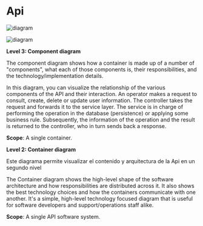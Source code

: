 # Api

![diagram](https://www.plantuml.com/plantuml/svg/0/hLPTQniv57qt-3-eGw4Eh3EKRbyAWRgsDmqaSOYTbZu5pUZQLgAHff8c9Ypxt_TA6erdF4wRXSrBDD8vzzplvBEnLDkg4AGoeCUvAaebGThXm78hWDpXBPagQRKIfFNwXijSL0p8rjhIV4fJJNUd6swtLUOCvSX0t2aoqb9GwHJ6nZB1itJwv_Z6NTrTNQO5DHOqNjrFe-tJ4h730KemM7C9P3R_TZ5TN2zV8MMhaZBzOI_9yNMyHiJOb9fRC56HmPDxCtkPlnRNgydt-N9nDVzVbVmTtO5H1Om_jZ8NuqeVw1Eje-u_bihOZGRpKnn2MWwdpZtJPEvoycDnjxh_Vh7wUdyvFvzVpqOdxlu6GKgEL0cQMgN_8CcYFf9fPImwg1Eyd13pZAuN90B93dFW6uHmkLQwe9OhUOhOjo7OiyGxa7WLroqKCwhllwXACggVH_bxP_RcejjEax8KFFUsd2d1vUDP4bCVqlwx1afEoD_30S6Vfdz6pfLQGe0BiYqgGeYtO6ptwYq3a-kpP2A4sXaolRsRrV6ZUpwolieID7OHH8dwqzdV7wFTBvN1d1X3T2N042ePCG7qWl5RmD9ppFvpjB-_2I6qlgAAnw7NXcC1PGv4xr4z5QkKC6XfvNudhKEqTWvOHIg81_RvsF5hla7Ur1-IvbJ5hFLD6R2MoyqHQuLYuDsvyeSadiXSuYhYqBRchvxHBr8FRpjabzg2IbvMWbe8RSkefNr9PfKJdAqMJcs66BBIL9erCXRP0-JsgARAN7__1nspevkDRyLbE2NrECnKNXM8Q6QWrbfkrOuu04XMAYujOHqaAlpJ6RLPDc9P7KD63OG64HwDMR-fbmY9xsIPRw6WlbMnEV35RaC8xx13OOEv33Li3xoFM8FL79wGmMrd0-mNLLW3mm4wqDerlR6yeezenKMPKo7G0nM8ZdO8Rgqi75rCAuQ0bN0mHpf6QVefru3rIR7pqgfahbJWI_aIiUwAFeq53uznkjj0my_ABHZJR85EO0smbn8TO-imZ_8wwo4AjiRW1UghiX9u4ThpSWCsWXkHDdYVYDyXEq4SWWCyLEEe3wuUBMIzpev2RRtPJdhGhhCjN2sV_IBTVjhn-u5bURipsc0_bcuBkx8U4W8bxj6cDiwJ_72JddJ1-vto6dJTqw-1nhyABs67Wy-ubVn_6ly2)

![diagram](https://www.plantuml.com/plantuml/svg/0/hLJ1Rjf04BqZyGzRgrA9Md1Hsqibf12W3L62KGoDUaABTu1DrxlEpXWKLVttpXfCIAkgFTG7Z6RUlZVpziddID9JcHjH8lXsvYn9RS4t6wJ9W9XpLGouwfsfteVk2sqpKoeG6w82FyQnbxlEMjEcN0QYm0EMEfdBuy986nJQIChePJnutvw6qlpcEiub4dWkBOxSdOAnpGPBA5XnGGn7NyQ3P9B-WnILXLJ-tPEavcvxnOWs5buJOAseO1jw-2JpAPdC-dUZDBaP_LUbgYPtW2w7zeSJv-gzudkvbOUjVsyM3cdj0H_Chv2JWUCm7XwTk-v_JUQpnTruThcu7dqUJOQjir2VCiZPbYl0ItB-ZOYImrynA95uG1zniI_maKVFHGqKE_QW2eZGTkLyBaaxss7io_solQWQ8AfKqkhmuiALLad_sCgwWNCwVfwbVb4OdLL4WSTe-wqNrRxlFVzRUg8pyRtP4FmSmzEIXMQrbAUoQt7X7B6G3ai5auEG0inyB-eRutOe1hVpuM5D7WG3WEGQUz6sstdxcd-wOQSVOQsZnd3PKajc74gIIuaGs6_1L0pIYEdXmaJT5scsWJo8HocRoHtQGENcAnGUrXffBtzghf1MSPEyXYsVqFJCxQTGx2rd-PDRtNkGSAOzF9I05AIlqcGINyvcqt0Yu2lKIHHk0Gks00H7NDFZdyzKosj6UehBGac26C50LidSgsLMemDmFuk7p7c5CNzi24vXvs0LN-vF)

**Level 3: Component diagram**

The component diagram shows how a container is made up of a number of "components", what each of those components is, their responsibilities, and the technology/implementation details.

In this diagram, you can visualize the relationship of the various components of the API and their interaction. An operator makes a request to consult, create, delete or update user information. The controller takes the request and forwards it to the service layer. The service is in charge of performing the operation in the database (persistence) or applying some business rule. Subsequently, the information of the operation and the result is returned to the controller, who in turn sends back a response.

**Scope**: A single container.



**Level 2: Container diagram**

Este diagrama permite visualizar el contenido y arquitectura de la Api en un segundo nivel

The Container diagram shows the high-level shape of the software architecture and how responsibilities are distributed across it. It also shows the best technology choices and how the containers communicate with one another. It's a simple, high-level technology focused diagram that is useful for software developers and support/operations staff alike.

**Scope**: A single API software system.




